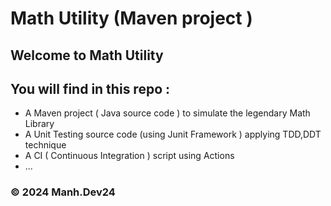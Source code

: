 # Math Utility (Maven project )

## Welcome to Math Utility 
## You will find in this repo :
* A Maven project ( Java source code ) to simulate the legendary Math Library
* A Unit Testing source code (using Junit Framework ) applying TDD,DDT technique
* A CI ( Continuous Integration ) script using Actions 
* ...

### &#169; 2024 Manh.Dev24